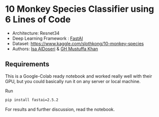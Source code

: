 # 10 Monkey Species Classifier using 6 Lines of Code

- Architecture: Resnet34
- Deep Learning Framework : [FastAI](https://www.fast.ai/)
- Dataset: https://www.kaggle.com/slothkong/10-monkey-species
- Authors: [Isa AlDoseri](https://www.linkedin.com/in/isadoseri/) & [GH Mustuffa Khan](https://www.linkedin.com/in/khanmustuffa011/)


## Requirements
This is a Google-Colab ready notebook and worked really well with their GPU, but you could basically run it on any server or local machine.

Run 
```bash
pip install fastai=2.5.2
```

For results and further discussion, read the notebook.

